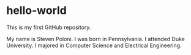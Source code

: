 hello-world
===========

This is my first GitHub repository.

My name is Steven Poloni. I was born in Pennsylvania. I attended Duke University. I majored in Computer Science and Electrical Engineering.
